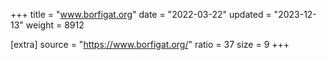 +++
title = "www.borfigat.org"
date = "2022-03-22"
updated = "2023-12-13"
weight = 8912

[extra]
source = "https://www.borfigat.org/"
ratio = 37
size = 9
+++
